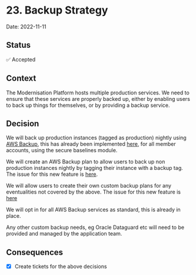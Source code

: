 # 23. Backup Strategy

Date: 2022-11-11

## Status

✅ Accepted

## Context

The Modernisation Platform hosts multiple production services. We need to ensure that these services are properly backed up, either by enabling users to back up things for themselves, or by providing a backup service.

## Decision

We will back up production instances (tagged as production) nightly using [AWS Backup](), this has already been implemented [here](https://github.com/ministryofjustice/modernisation-platform-terraform-baselines/tree/main/modules/backup), for all member accounts, using the secure baselines module.

We will create an AWS Backup plan to allow users to back up non production instances nightly by tagging their instance with a backup tag. The issue for this new feature is [here](https://github.com/ministryofjustice/modernisation-platform/issues/2612).

We will allow users to create their own custom backup plans for any eventualities not covered by the above. The issue for this new feature is [here](https://github.com/ministryofjustice/modernisation-platform/issues/2613)

We will opt in for all AWS Backup services as standard, this is already in place.

Any other custom backup needs, eg Oracle Dataguard etc will need to be provided and managed by the application team.

## Consequences

- [x] Create tickets for the above decisions

